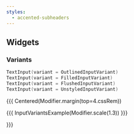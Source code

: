 ```yaml
---
styles:
  - accented-subheaders
---
```


## Widgets

### Variants

```kotlin [variants]
TextInput(variant = OutlinedInputVariant)
TextInput(variant = FilledInputVariant)
TextInput(variant = FlushedInputVariant)
TextInput(variant = UnstyledInputVariant)
```

{{{ Centered(Modifier.margin(top=4.cssRem))

{{{ InputVariantsExample(Modifier.scale(1.3)) }}}

}}}
